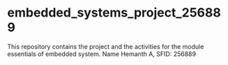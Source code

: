 # embedded_systems_project_256889
This repository contains the project and the activities for the module essentials of embedded system. Name Hemanth A, SFID: 256889
